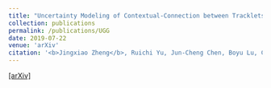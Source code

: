 ```yaml
---
title: "Uncertainty Modeling of Contextual-Connection between Tracklets for Unconstrained Video-based Face Recognition"
collection: publications
permalink: /publications/UGG
date: 2019-07-22
venue: 'arXiv'
citation: '<b>Jingxiao Zheng</b>, Ruichi Yu, Jun-Cheng Chen, Boyu Lu, Carlos D. Castillo and Rama Chellappa. <i>arXiv preprint arXiv:1905.02756.</i> <b>To appear in ICCV 2019.</b>'
--- 
```

[[arXiv]](https://arxiv.org/abs/1905.02756)
